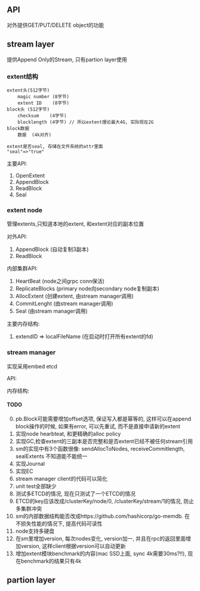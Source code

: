 ## API

对外提供GET/PUT/DELETE object的功能

## stream layer

提供Append Only的Stream, 只有partion layer使用

### extent结构

```
extent头(512字节)
	magic number (8字节)
	extent ID    (8字节)
block头 (512字节)
	checksum    (4字节)
	blocklength (4字节) // 所以extent理论最大4G, 实际现在2G
block数据
	数据  (4k对齐)

extent是否seal, 存储在文件系统的attr里面
"seal"=>"true"
```

主要API:
1. OpenExtent
2. AppendBlock
3. ReadBlock
4. Seal


### extent node

管理extents,只知道本地的extent, 和extent对应的副本位置

对外API:

1. AppendBlock (自动复制3副本)
2. ReadBlock


内部集群API:
1. HeartBeat (node之间grpc conn保活)
2. ReplicateBlocks (primary node向secondary node复制副本)
3. AllocExtent  (创建extent, 由stream manager调用)
4. CommitLenght (由stream manager调用)
5. Seal (由stream manager调用)

主要内存结构:
1. extendID => localFileName (在启动时打开所有extent的fd)


### stream manager

实现采用embed etcd

API:

内存结构:

#### TODO

0. pb.Block可能需要增加offset选项, 保证写入都是幂等的, 这样可以在append block操作的时候, 如果有error, 可以先重试, 而不是直接申请新的extent
1. 实现node hearbteat, 和更精确的alloc policy
2. 实现GC,检查extent的三副本是否完整和是否extent已经不被任何stream引用
3. sm的实现中有3个函数很像: sendAllocToNodes, receiveCommitlength, sealExtents 不知道能不能统一
4. 实现Journal
5. 实现EC
6. stream manager client的代码可以简化
7. unit test全部缺少
8. 测试多ETCD的情况, 现在只测试了一个ETCD的情况
9. ETCD的key应该改成/clusterKey/node/0, /clusterKey/stream/1的情况, 防止多集群冲突
10. sm的内部数据结构能否改成https://github.com/hashicorp/go-memdb. 在不损失性能的情况下, 提高代码可读性
11. node支持多硬盘
12. 在sm里增加version, 每次nodes变化, version加一, 并且在rpc的返回里面增加version, 这样client根据version可以自动更新
13. 增加extent模块benchmark的内容(mac SSD上面, sync 4k需要30ms?!!), 现在benchmark的结果只有4k


## partion layer


